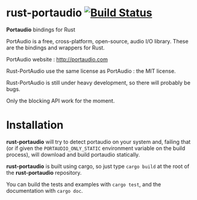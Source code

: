 rust-portaudio [![Build Status](https://travis-ci.org/jeremyletang/rust-portaudio.png?branch=master)](https://travis-ci.org/jeremyletang/rust-portaudio)
==============

__Portaudio__ bindings for Rust

PortAudio is a free, cross-platform, open-source, audio I/O library.
These are the bindings and wrappers for Rust.

PortAudio website : http://portaudio.com

Rust-PortAudio use the same license as PortAudio : the MIT license.

Rust-PortAudio is still under heavy development, so there will probably be bugs.

Only the blocking API work for the moment.


# Installation

__rust-portaudio__ will try to detect portaudio on your system and, failing that (or if given the `PORTAUDIO_ONLY_STATIC` environment variable on the build process), will download and build portaudio statically.

__rust-portaudio__ is built using cargo, so just type `cargo build` at the root of the __rust-portaudio__ repository.

You can build the tests and examples with `cargo test`, and the documentation with `cargo doc`.
